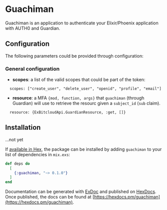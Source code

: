 # Guachiman

Guachiman is an application to authenticate your Elixir/Phoenix application with AUTH0 and Guardian.

## Configuration

The following parameters could be provided through configuration:
	
### General configuration

- **scopes**: a list of the valid scopes that could be part of the token:
```
  scopes: ["create_user", "delete_user", "openid", "profile", "email"]
```

- **resource**: a MFA `{mod, function, args}` that `guachiman` (through Guardian) will use to retrieve the resourc given a `subject_id` (`sub` claim).
```
  resource: {ExBitcloudApi.GuardianResource, :get, []}
```

    
## Installation

...not yet

If [available in Hex](https://hex.pm/docs/publish), the package can be installed
by adding `guachiman` to your list of dependencies in `mix.exs`:

```elixir
def deps do
  [
    {:guachiman, "~> 0.1.0"}
  ]
end
```

Documentation can be generated with [ExDoc](https://github.com/elixir-lang/ex_doc)
and published on [HexDocs](https://hexdocs.pm). Once published, the docs can
be found at [https://hexdocs.pm/guachiman](https://hexdocs.pm/guachiman).
